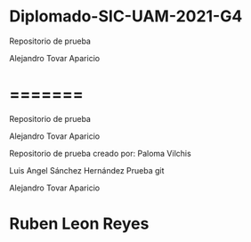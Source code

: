 # Diplomado-SIC-UAM-2021-G4

Repositorio de prueba

Alejandro Tovar Aparicio

=======
=======

Repositorio de prueba

Alejandro Tovar Aparicio

Repositorio de prueba creado por: Paloma Vilchis


Luis Angel Sánchez Hernández
Prueba git

Alejandro Tovar Aparicio


Ruben Leon Reyes
=======




